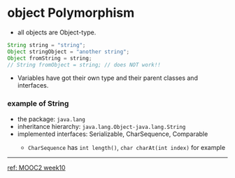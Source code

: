 # object Polymorphism
* all objects are Object-type.
```java
String string = "string";
Object stringObject = "another string";
Object fromString = string;
// String fromObject = string; // does NOT work!!
```
* Variables have got their own type and their parent classes and interfaces.

### example of String
* the package: `java.lang`
* inheritance hierarchy: `java.lang.Object-java.lang.String`
* implemented interfaces: Serializable, CharSequence, Comparable<String>
    * `CharSequence` has `int length()`, `char charAt(int index)` for example


----
[ref: MOOC2 week10](https://materiaalit.github.io/2013-oo-programming/part2/week-10/)
